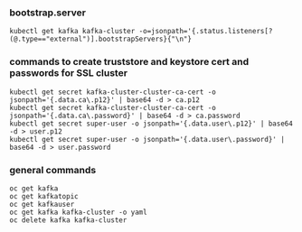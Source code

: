 ### bootstrap.server 
  ```
  kubectl get kafka kafka-cluster -o=jsonpath='{.status.listeners[?(@.type=="external")].bootstrapServers}{"\n"}
  ```

### commands to create truststore and keystore cert and passwords for SSL cluster
  ```
  kubectl get secret kafka-cluster-cluster-ca-cert -o jsonpath='{.data.ca\.p12}' | base64 -d > ca.p12
  kubectl get secret kafka-cluster-cluster-ca-cert -o jsonpath='{.data.ca\.password}' | base64 -d > ca.password
  kubectl get secret super-user -o jsonpath='{.data.user\.p12}' | base64 -d > user.p12
  kubectl get secret super-user -o jsonpath='{.data.user\.password}' | base64 -d > user.password
  ```

### general commands
  ```
  oc get kafka
  oc get kafkatopic
  oc get kafkauser
  oc get kafka kafka-cluster -o yaml
  oc delete kafka kafka-cluster
  ```
